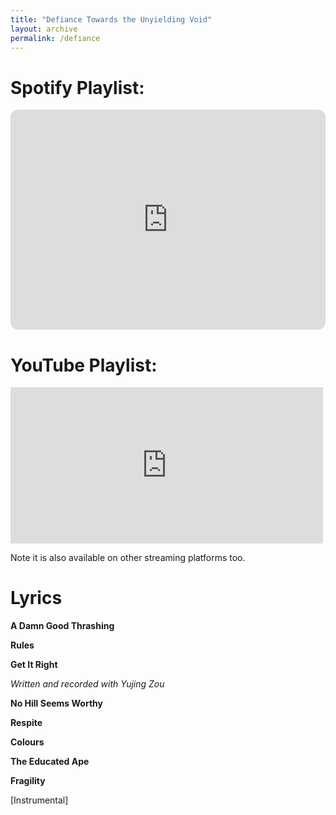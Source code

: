```yaml
---
title: "Defiance Towards the Unyielding Void"
layout: archive
permalink: /defiance
---
```


# Spotify Playlist:

<iframe style="border-radius:12px" src="https://open.spotify.com/embed/album/1TY0yOTbvGPpeWgA5JQrsT?utm_source=generator" width="100%" height="352" frameBorder="0" allowfullscreen="" allow="autoplay; clipboard-write; encrypted-media; fullscreen; picture-in-picture" loading="lazy"></iframe>

# YouTube Playlist:
<iframe width="500" height="250" src="https://www.youtube.com/embed/videoseries?si=Ei8dFsRh75mLj54Q&amp;list=OLAK5uy_leyifVup19uGB6MluQiwoA-_lsWBZK68Q" title="YouTube video player" frameborder="0" allow="accelerometer; autoplay; clipboard-write; encrypted-media; gyroscope; picture-in-picture; web-share" referrerpolicy="strict-origin-when-cross-origin"></iframe>

Note it is also available on other streaming platforms too.

# Lyrics

**A Damn Good Thrashing**

**Rules**

**Get It Right**

*Written and recorded with Yujing Zou*

**No Hill Seems Worthy**

**Respite**

**Colours**

**The Educated Ape**

**Fragility**




[Instrumental]


